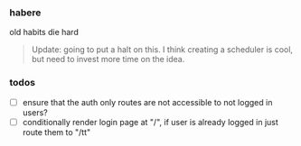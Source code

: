 ### habere
old habits die hard

> Update: going to put a halt on this. I think creating a scheduler is cool, but need to invest more time on the idea.

### todos
- [ ] ensure that the auth only routes are not accessible to not logged in users?
- [ ] conditionally render login page at "/", if user is already logged in just route them to "/tt"